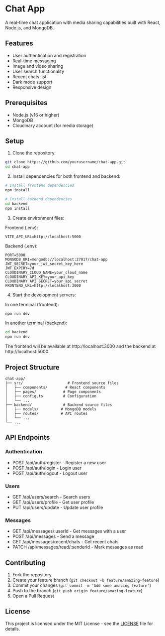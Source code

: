 # Chat App

A real-time chat application with media sharing capabilities built with React, Node.js, and MongoDB.

## Features

- User authentication and registration
- Real-time messaging
- Image and video sharing
- User search functionality
- Recent chats list
- Dark mode support
- Responsive design

## Prerequisites

- Node.js (v16 or higher)
- MongoDB
- Cloudinary account (for media storage)

## Setup

1. Clone the repository:
```bash
git clone https://github.com/yourusername/chat-app.git
cd chat-app
```

2. Install dependencies for both frontend and backend:
```bash
# Install frontend dependencies
npm install

# Install backend dependencies
cd backend
npm install
```

3. Create environment files:

Frontend (.env):
```
VITE_API_URL=http://localhost:5000
```

Backend (.env):
```
PORT=5000
MONGODB_URI=mongodb://localhost:27017/chat-app
JWT_SECRET=your_jwt_secret_key_here
JWT_EXPIRY=7d
CLOUDINARY_CLOUD_NAME=your_cloud_name
CLOUDINARY_API_KEY=your_api_key
CLOUDINARY_API_SECRET=your_api_secret
FRONTEND_URL=http://localhost:3000
```

4. Start the development servers:

In one terminal (frontend):
```bash
npm run dev
```

In another terminal (backend):
```bash
cd backend
npm run dev
```

The frontend will be available at http://localhost:3000 and the backend at http://localhost:5000.

## Project Structure

```
chat-app/
├── src/                    # Frontend source files
│   ├── components/        # React components
│   ├── pages/            # Page components
│   ├── config.ts         # Configuration
│   └── ...
├── backend/              # Backend source files
│   ├── models/          # MongoDB models
│   ├── routes/          # API routes
│   └── ...
└── ...
```

## API Endpoints

### Authentication
- POST /api/auth/register - Register a new user
- POST /api/auth/login - Login user
- POST /api/auth/logout - Logout user

### Users
- GET /api/users/search - Search users
- GET /api/users/profile - Get user profile
- PUT /api/users/update - Update user profile

### Messages
- GET /api/messages/:userId - Get messages with a user
- POST /api/messages - Send a message
- GET /api/messages/recent/chats - Get recent chats
- PATCH /api/messages/read/:senderId - Mark messages as read

## Contributing

1. Fork the repository
2. Create your feature branch (`git checkout -b feature/amazing-feature`)
3. Commit your changes (`git commit -m 'Add some amazing feature'`)
4. Push to the branch (`git push origin feature/amazing-feature`)
5. Open a Pull Request

## License

This project is licensed under the MIT License - see the [LICENSE](LICENSE) file for details.
